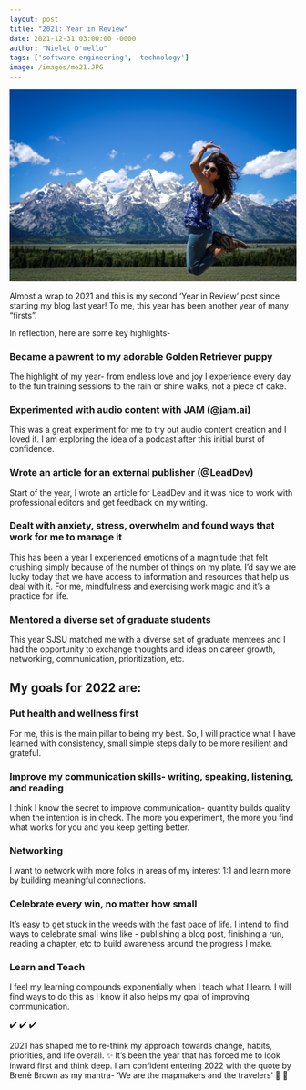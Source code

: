 ```yaml
---
layout: post
title: "2021: Year in Review"
date: 2021-12-31 03:00:00 -0000
author: "Nielet D'mello"
tags: ['software engineering', 'technology']
image: /images/me21.JPG
---
```


![ME!](/images/me21.JPG)

Almost a wrap to 2021 and this is my second ‘Year in Review’ post since starting my blog last year! To me, this year has been another year of many “firsts”.

In reflection, here are some key highlights-

### Became a pawrent to my adorable Golden Retriever puppy
The highlight of my year- from endless love and joy I experience every day to the fun training sessions to the rain or shine walks, not a piece of cake.

### Experimented with audio content with JAM (@jam.ai)
This was a great experiment for me to try out audio content creation and I loved it. I am exploring the idea of a podcast after this initial burst of confidence.

### Wrote an article for an external publisher (@LeadDev)
Start of the year, I wrote an article for LeadDev and it was nice to work with professional editors and get feedback on my writing.

### Dealt with anxiety, stress, overwhelm and found ways that work for me to manage it
This has been a year I experienced emotions of a magnitude that felt crushing simply because of the number of things on my plate. I’d say we are lucky today that we have access to information and resources that help us deal with it. For me, mindfulness and exercising work magic and it’s a practice for life.

### Mentored a diverse set of graduate students
This year SJSU matched me with a diverse set of graduate mentees and I had the opportunity to exchange thoughts and ideas on career growth, networking, communication, prioritization, etc.

## My goals for 2022 are:

### Put health and wellness first
For me, this is the main pillar to being my best. So, I will practice what I have learned with consistency, small simple steps daily to be more resilient and grateful.

### Improve my communication skills- writing, speaking, listening, and reading
I think I know the secret to improve communication- quantity builds quality when the intention is in check. The more you experiment, the more you find what works for you and you keep getting better.

### Networking
I want to network with more folks in areas of my interest 1:1 and learn more by building meaningful connections.

### Celebrate every win, no matter how small
It’s easy to get stuck in the weeds with the fast pace of life. I intend to find ways to celebrate small wins like - publishing a blog post, finishing a run, reading a chapter, etc to build awareness around the progress I make.

### Learn and Teach
I feel my learning compounds exponentially when I teach what I learn. I will find ways to do this as I know it also helps my goal of improving communication.


:heavy_check_mark: :heavy_check_mark: :heavy_check_mark:

2021 has shaped me to re-think my approach towards change, habits, priorities, and life overall. :sparkles: It’s been the year that has forced me to look inward first and think deep. I am confident entering 2022 with the quote by Brenè Brown as my mantra- ‘We are the mapmakers and the travelers’ :star2: :star2:
